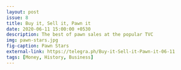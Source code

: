 ```yaml
---
layout: post
issue: 8
title: Buy it, Sell it, Pawn it
date: 2020-06-11 15:00:00 +0530
description: The best of pawn sales at the popular TVC
img: pawn-stars.jpg
fig-caption: Pawn Stars
external-link: https://telegra.ph/Buy-it-Sell-it-Pawn-it-06-11
tags: [Money, History, Business]
---
```

